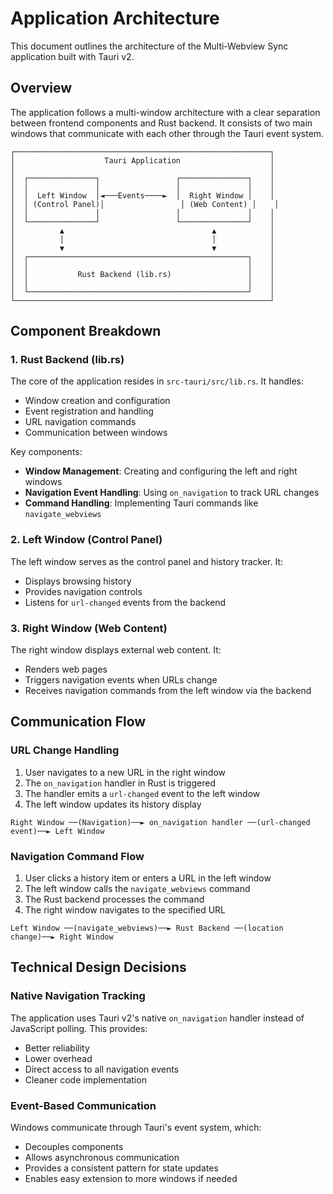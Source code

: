 # Application Architecture

This document outlines the architecture of the Multi-Webview Sync application built with Tauri v2.

## Overview

The application follows a multi-window architecture with a clear separation between frontend components and Rust backend. It consists of two main windows that communicate with each other through the Tauri event system.

```
┌─────────────────────────────────────────────────────────┐
│                    Tauri Application                    │
│                                                         │
│  ┌───────────────┐                 ┌───────────────┐    │
│  │               │                 │               │    │
│  │  Left Window  │◄───Events────►  │  Right Window │    │
│  │ (Control Panel)│                 │ (Web Content) │    │
│  │               │                 │               │    │
│  └───────────────┘                 └───────────────┘    │
│          ▲                                 ▲            │
│          │                                 │            │
│          ▼                                 ▼            │
│  ┌─────────────────────────────────────────────────┐    │
│  │                                                 │    │
│  │           Rust Backend (lib.rs)                 │    │
│  │                                                 │    │
│  └─────────────────────────────────────────────────┘    │
└─────────────────────────────────────────────────────────┘
```

## Component Breakdown

### 1. Rust Backend (lib.rs)

The core of the application resides in `src-tauri/src/lib.rs`. It handles:

- Window creation and configuration
- Event registration and handling
- URL navigation commands
- Communication between windows

Key components:
- **Window Management**: Creating and configuring the left and right windows
- **Navigation Event Handling**: Using `on_navigation` to track URL changes
- **Command Handling**: Implementing Tauri commands like `navigate_webviews`

### 2. Left Window (Control Panel)

The left window serves as the control panel and history tracker. It:

- Displays browsing history
- Provides navigation controls
- Listens for `url-changed` events from the backend

### 3. Right Window (Web Content)

The right window displays external web content. It:

- Renders web pages
- Triggers navigation events when URLs change
- Receives navigation commands from the left window via the backend

## Communication Flow

### URL Change Handling

1. User navigates to a new URL in the right window
2. The `on_navigation` handler in Rust is triggered
3. The handler emits a `url-changed` event to the left window
4. The left window updates its history display

```
Right Window ──(Navigation)──► on_navigation handler ──(url-changed event)──► Left Window
```

### Navigation Command Flow

1. User clicks a history item or enters a URL in the left window
2. The left window calls the `navigate_webviews` command
3. The Rust backend processes the command
4. The right window navigates to the specified URL

```
Left Window ──(navigate_webviews)──► Rust Backend ──(location change)──► Right Window
```

## Technical Design Decisions

### Native Navigation Tracking

The application uses Tauri v2's native `on_navigation` handler instead of JavaScript polling. This provides:

- Better reliability
- Lower overhead
- Direct access to all navigation events
- Cleaner code implementation

### Event-Based Communication

Windows communicate through Tauri's event system, which:

- Decouples components
- Allows asynchronous communication
- Provides a consistent pattern for state updates
- Enables easy extension to more windows if needed 